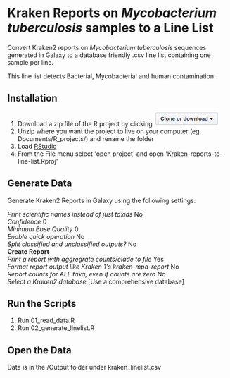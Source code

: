 # Kraken Reports on *Mycobacterium tuberculosis* samples to a Line List

Convert Kraken2 reports on *Mycobacterium tuberculosis* sequences generated in Galaxy to a database friendly .csv line list containing one sample per line. 

This line list detects Bacterial, Mycobacterial and human contamination.

## Installation

1. Download a zip file of the R project by clicking ![](https://raw.githubusercontent.com/TheZetner/picturehosting/master/clone-or-download.png)  
2. Unzip where you want the project to live on your computer (eg. Documents/R_projects/) and rename the folder  
3. Load [RStudio](https://www.rstudio.com/)   
4. From the File menu select 'open project' and open 'Kraken-reports-to-line-list.Rproj'

## Generate Data

Generate Kraken2 Reports in Galaxy using the following settings:  

*Print scientific names instead of just taxids*  No  
*Confidence* 0  
*Minimum Base Quality* 0  
*Enable quick operation* No  
*Split classified and unclassified outputs?* No  
**Create Report**  
*Print a report with aggregrate counts/clade to file* Yes  
*Format report output like Kraken 1's kraken-mpa-report* No  
*Report counts for ALL taxa, even if counts are zero* No  
*Select a Kraken2 database* [Use a comprehensive database]

## Run the Scripts
1. Run 01_read_data.R  
2. Run 02_generate_linelist.R

## Open the Data

Data is in the /Output folder under kraken_linelist.csv